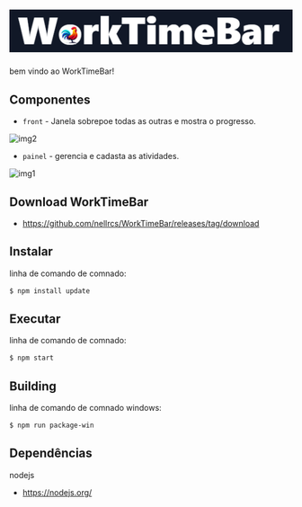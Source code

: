 # ![Logo](src/img/logotipo.png)

bem vindo ao WorkTimeBar!

## Componentes

- `front` - Janela sobrepoe todas as outras e mostra o progresso.

![img2](https://github.com/user-attachments/assets/a2de2475-d1f5-42e3-8a5f-88b95bb3dc0f)

- `painel` - gerencia e cadasta as atividades.

![img1](https://github.com/user-attachments/assets/f1cfb245-849a-4846-abe2-6d3a1a8c254a)

## Download WorkTimeBar

- https://github.com/nellrcs/WorkTimeBar/releases/tag/download


## Instalar

linha de comando de comnado:

```bash
$ npm install update
```

## Executar

linha de comando de comnado:

```bash
$ npm start
```

## Building

linha de comando de comnado windows:

```bash
$ npm run package-win
```

## Dependências

nodejs
- https://nodejs.org/

